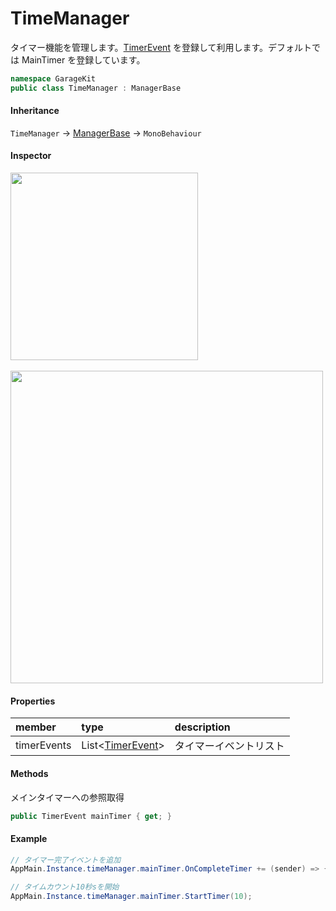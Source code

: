 # TimeManager

タイマー機能を管理します。[TimerEvent](~/Scripts_ja/Utils/Event/TimerEvent.md) を登録して利用します。デフォルトでは MainTimer を登録しています。

```csharp
namespace GarageKit
public class TimeManager : ManagerBase
```

#### Inheritance

`TimeManager` -> [ManagerBase](~/Scripts_ja/Utils/Manager/Base/ManagerBase.md) -> `MonoBehaviour`

#### Inspector

<img src="~/image/script_reference/timemanager_hierarchy.png" width="300px"/>
<br/>
<br/>
<img src="~/image/script_reference/timemanager_inspector.png" width="500px"/>

#### Properties

|member|type|description|
|:--|:--|:--|
|timerEvents|List<[TimerEvent](~/Scripts_ja/Utils/Event/TimerEvent.md)>|タイマーイベントリスト|

#### Methods

メインタイマーへの参照取得
```csharp
public TimerEvent mainTimer { get; }
```

#### Example

```csharp
// タイマー完了イベントを追加
AppMain.Instance.timeManager.mainTimer.OnCompleteTimer += (sender) => { Debug.Log("on complete timer"); };

// タイムカウント10秒sを開始
AppMain.Instance.timeManager.mainTimer.StartTimer(10);
```
